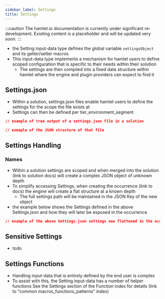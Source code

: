 ```yaml
---
sidebar_label: Settings
title: Settings
---
```


:::caution
The hamlet.io documentation is currently under significant re-development. Existing content is a placeholder and will be updated very soon.
:::

* the Setting input-data type defines the global variable `settingsObject` and its getter/setter macros
* This input-data type implements a mechanism for hamlet users to define scoped configuration that is specific to their needs within their solution
  * The settings are then compiled into a fixed data structure within hamlet where the engine and plugin providers can expect to find it

## Settings.json

* Within a solution, settings.json files enable hamlet users to define the settings for the scope the file exists at
* Settings can then be defined per tier_environment_segment

```json
// example of tree output of a settings.json file in a solution

// exmaple of the JSON structure of that file
```

## Settings Handling

### Names

* Within a solution settings are scoped and when merged into the solution (link to solution docs) will create a complex JSON object of unknown depth
* To simplify accessing Settings, when creating the occurrence (link to docs) the engine will create a flat structure at a known depth
  * The full settings path will be maintained in the JSON Key of the new object
* the example below shows the Settings defined in the above Settings.json and how they will later be exposed in the occurrence

```json
// example of the above Settings.json settings now flattened in the occurrence settings.
```

## Sensitive Settings

* todo

## Settings Functions

* Handling input-data that is entirely defined by the end user is complex
* To assist with this, the Setting input-data has a number of helper functions
See the Settings section of the Function index for details (link to “common macros_functions_patterns” index)
